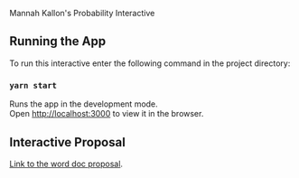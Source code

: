 Mannah Kallon's Probability Interactive

## Running the App

To run this interactive enter the following command in the project directory:

### `yarn start`

Runs the app in the development mode.<br />
Open [http://localhost:3000](http://localhost:3000) to view it in the browser.

## Interactive Proposal

[Link to the word doc proposal](https://docs.google.com/document/d/1eEFpiDEU-6J_59YRBc1ef7T-T3kJzbNnNJtMnG-3vRY/edit?usp=sharing).



